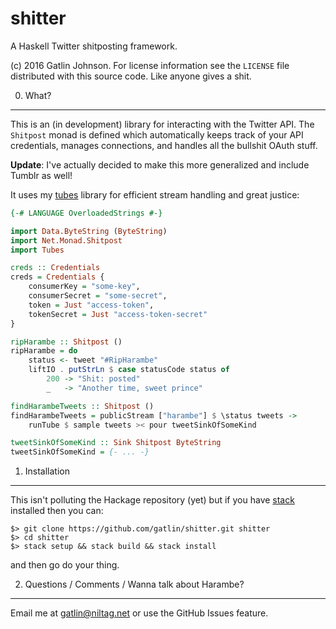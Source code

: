 shitter
===

A Haskell Twitter shitposting framework.

(c) 2016 Gatlin Johnson. For license information see the `LICENSE` file
distributed with this source code. Like anyone gives a shit.

0. What?
---

This is an (in development) library for interacting with the Twitter
API. The `Shitpost` monad is defined which automatically keeps track of your API
credentials, manages connections, and handles all the bullshit OAuth stuff.

**Update**: I've actually decided to make this more generalized and include
Tumblr as well!

It uses my [tubes][tubes] library for efficient stream handling and great
justice:

```haskell
{-# LANGUAGE OverloadedStrings #-}

import Data.ByteString (ByteString)
import Net.Monad.Shitpost
import Tubes

creds :: Credentials
creds = Credentials {
    consumerKey = "some-key",
    consumerSecret = "some-secret",
    token = Just "access-token",
    tokenSecret = Just "access-token-secret"
}

ripHarambe :: Shitpost ()
ripHarambe = do
    status <- tweet "#RipHarambe"
    liftIO . putStrLn $ case statusCode status of
        200 -> "Shit: posted"
        _   -> "Another time, sweet prince"

findHarambeTweets :: Shitpost ()
findHarambeTweets = publicStream ["harambe"] $ \status tweets ->
    runTube $ sample tweets >< pour tweetSinkOfSomeKind

tweetSinkOfSomeKind :: Sink Shitpost ByteString
tweetSinkOfSomeKind = {- ... -}
```

1. Installation
---

This isn't polluting the Hackage repository (yet) but if you have [stack][stack]
installed then you can:

    $> git clone https://github.com/gatlin/shitter.git shitter
    $> cd shitter
    $> stack setup && stack build && stack install

and then go do your thing.

2. Questions / Comments / Wanna talk about Harambe?
---

Email me at <gatlin@niltag.net> or use the GitHub Issues feature.

[stack]: https://www.haskellstack.org
[tubes]: http://hackage.haskell.org/package/tubes

